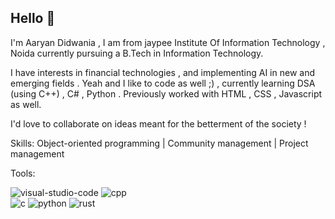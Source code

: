 ## Hello 👋
I'm Aaryan Didwania , I am from jaypee Institute Of Information Technology , Noida currently pursuing a B.Tech in Information Technology. 

I have interests in financial technologies , and implementing AI in new and emerging fields . Yeah and I like to code as well ;) , currently learning DSA (using C++) , C# , Python . Previously worked with HTML , CSS , Javascript as well.  

I'd love to collaborate on ideas meant for the betterment of the society ! 

Skills:
Object-oriented programming | Community management | Project management 

Tools:


![visual-studio-code](https://github.com/user-attachments/assets/07704689-8a61-4e10-8ac0-54ad1e06ae58)  ![cpp](https://github.com/user-attachments/assets/d2a87462-fd3a-4d12-bc2d-75f8bfb25d1d)  
![c](https://github.com/user-attachments/assets/53596e3e-e3b2-4c60-9764-cdb615fc28e2)
![python](https://github.com/user-attachments/assets/bc1c51df-1617-4b10-8202-d59a5b94c95e)
![rust](https://github.com/user-attachments/assets/4c1c67be-bcfd-4296-9b2b-f215af9e86a0)



<!--
**ArYn27/ArYn27** is a ✨ _special_ ✨ repository because its `README.md` (this file) appears on your GitHub profile.

Here are some ideas to get you started:

- 🔭 I’m currently working on ...
- 🌱 I’m currently learning ...
- 👯 I’m looking to collaborate on ...
- 🤔 I’m looking for help with ...
- 💬 Ask me about ...
- 📫 How to reach me: ...
- 😄 Pronouns: ...
- ⚡ Fun fact: ...
-->
